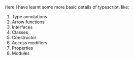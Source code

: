 Here I have learnt some more basic details of typescript, like:

1. Type annotations
2. Arrow functions
3. Interfaces
4. Classes
5. Constructor
6. Access modifiers
7. Properties
8. Modules
